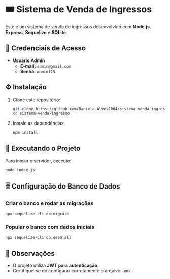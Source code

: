 # 🎟️ Sistema de Venda de Ingressos  

Este é um sistema de venda de ingressos desenvolvido com **Node.js**, **Express**, **Sequelize** e **SQLite**.  

## 📌 Credenciais de Acesso  

- **Usuário Admin**  
  - **E-mail:** `admin@gmail.com`  
  - **Senha:** `admin123`  

## ⚙️ Instalação  

1. Clone este repositório:  
   ```sh
   git clone https://github.com/Daniela-Alves2004/sistema-venda-ingresso.git
   cd sistema-venda-ingresso
   ```
2. Instale as dependências:  
   ```sh
   npm install
   ```

## 🚀 Executando o Projeto  

Para iniciar o servidor, execute:  
```sh
node index.js
```

## 🗄️ Configuração do Banco de Dados  

### Criar o banco e rodar as migrações  
```sh
npx sequelize-cli db:migrate
```

### Popular o banco com dados iniciais  
```sh
npx sequelize-cli db:seed:all
```

## 📝 Observações  
- O projeto utiliza **JWT para autenticação**.  
- Certifique-se de configurar corretamente o arquivo `.env`.
